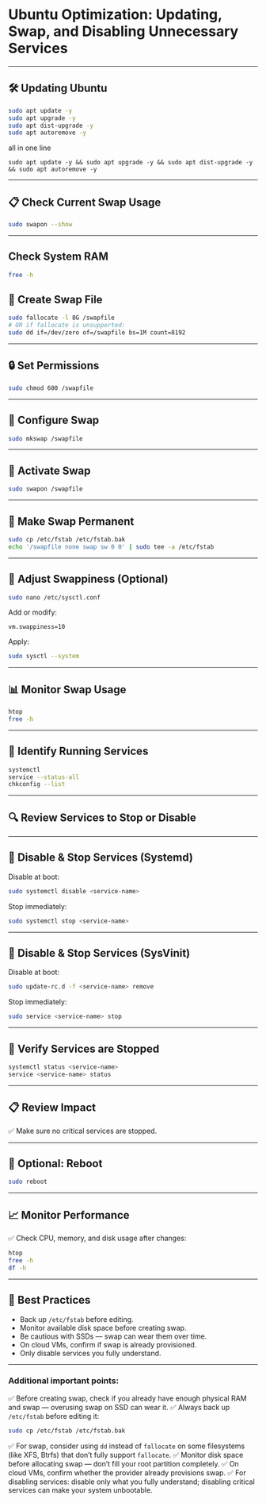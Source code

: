 # Ubuntu Optimization: Updating, Swap, and Disabling Unnecessary Services

---

## 🛠 Updating Ubuntu
```bash
sudo apt update -y
sudo apt upgrade -y
sudo apt dist-upgrade -y
sudo apt autoremove -y
```
all in one line
```
sudo apt update -y && sudo apt upgrade -y && sudo apt dist-upgrade -y && sudo apt autoremove -y
```


---

## 📋 Check Current Swap Usage

```bash
sudo swapon --show
```

---

## Check System RAM
```bash
free -h
```

## 🧊 Create Swap File

```bash
sudo fallocate -l 8G /swapfile
# OR if fallocate is unsupported:
sudo dd if=/dev/zero of=/swapfile bs=1M count=8192
```

---

## 🔒 Set Permissions

```bash
sudo chmod 600 /swapfile
```

---

## 🔧 Configure Swap

```bash
sudo mkswap /swapfile
```



---

## 🚀 Activate Swap

```bash
sudo swapon /swapfile
```

---

## 🔄 Make Swap Permanent

```bash
sudo cp /etc/fstab /etc/fstab.bak
echo '/swapfile none swap sw 0 0' | sudo tee -a /etc/fstab

```

---

## 📝 Adjust Swappiness (Optional)

```bash
sudo nano /etc/sysctl.conf
```

Add or modify:

```
vm.swappiness=10
```

Apply:

```bash
sudo sysctl --system
```

---

## 📊 Monitor Swap Usage

```bash
htop
free -h
```

---

## 🔌 Identify Running Services

```bash
systemctl
service --status-all
chkconfig --list
```

---

## 🔍 Review Services to Stop or Disable

---

## 📴 Disable & Stop Services (Systemd)

Disable at boot:

```bash
sudo systemctl disable <service-name>
```

Stop immediately:

```bash
sudo systemctl stop <service-name>
```

---

## 📴 Disable & Stop Services (SysVinit)

Disable at boot:

```bash
sudo update-rc.d -f <service-name> remove
```

Stop immediately:

```bash
sudo service <service-name> stop
```

---

## 🔁 Verify Services are Stopped

```bash
systemctl status <service-name>
service <service-name> status
```

---

## 📋 Review Impact

✅ Make sure no critical services are stopped.

---

## 🔄 Optional: Reboot

```bash
sudo reboot
```

---

## 📈 Monitor Performance

✅ Check CPU, memory, and disk usage after changes:

```bash
htop
free -h
df -h
```

---

## 🔗 Best Practices

* Back up `/etc/fstab` before editing.
* Monitor available disk space before creating swap.
* Be cautious with SSDs — swap can wear them over time.
* On cloud VMs, confirm if swap is already provisioned.
* Only disable services you fully understand.

---

### Additional important points:

✅ Before creating swap, check if you already have enough physical RAM and swap — overusing swap on SSD can wear it.
✅ Always back up `/etc/fstab` before editing it:

```bash
sudo cp /etc/fstab /etc/fstab.bak
```

✅ For swap, consider using `dd` instead of `fallocate` on some filesystems (like XFS, Btrfs) that don’t fully support `fallocate`.
✅ Monitor disk space before allocating swap — don’t fill your root partition completely.
✅ On cloud VMs, confirm whether the provider already provisions swap.
✅ For disabling services: disable only what you fully understand; disabling critical services can make your system unbootable.
